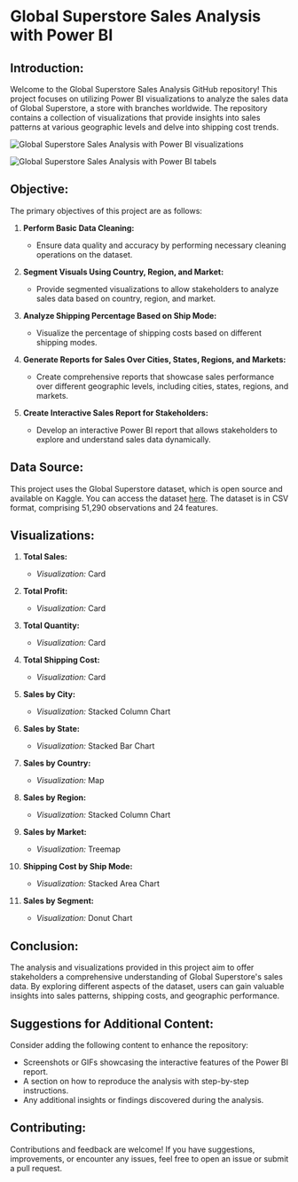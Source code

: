 # Global Superstore Sales Analysis with Power BI

## Introduction:

Welcome to the Global Superstore Sales Analysis GitHub repository! This project focuses on utilizing Power BI visualizations to analyze the sales data of Global Superstore, a store with branches worldwide. The repository contains a collection of visualizations that provide insights into sales patterns at various geographic levels and delve into shipping cost trends.

![Global Superstore Sales Analysis with Power BI visualizations](https://github.com/anurashikvk/Global-Superstore-Power-BI-Sales-Visualization-Project/assets/134492695/224c94f9-30e5-43c7-9e35-eaf59f666bec)


![Global Superstore Sales Analysis with Power BI tabels](https://github.com/anurashikvk/Global-Superstore-Power-BI-Sales-Visualization-Project/assets/134492695/ad2de45a-1581-488f-8faa-ce8c5f8db617)

## Objective:

The primary objectives of this project are as follows:

1. **Perform Basic Data Cleaning:**
   - Ensure data quality and accuracy by performing necessary cleaning operations on the dataset.

2. **Segment Visuals Using Country, Region, and Market:**
   - Provide segmented visualizations to allow stakeholders to analyze sales data based on country, region, and market.

3. **Analyze Shipping Percentage Based on Ship Mode:**
   - Visualize the percentage of shipping costs based on different shipping modes.

4. **Generate Reports for Sales Over Cities, States, Regions, and Markets:**
   - Create comprehensive reports that showcase sales performance over different geographic levels, including cities, states, regions, and markets.

5. **Create Interactive Sales Report for Stakeholders:**
   - Develop an interactive Power BI report that allows stakeholders to explore and understand sales data dynamically.

## Data Source:

This project uses the Global Superstore dataset, which is open source and available on Kaggle. You can access the dataset [here](link-to-dataset). The dataset is in CSV format, comprising 51,290 observations and 24 features.

## Visualizations:

1. **Total Sales:**
   - *Visualization:* Card

2. **Total Profit:**
   - *Visualization:* Card

3. **Total Quantity:**
   - *Visualization:* Card

4. **Total Shipping Cost:**
   - *Visualization:* Card

5. **Sales by City:**
   - *Visualization:* Stacked Column Chart

6. **Sales by State:**
   - *Visualization:* Stacked Bar Chart

7. **Sales by Country:**
   - *Visualization:* Map

8. **Sales by Region:**
   - *Visualization:* Stacked Column Chart

9. **Sales by Market:**
   - *Visualization:* Treemap

10. **Shipping Cost by Ship Mode:**
    - *Visualization:* Stacked Area Chart

11. **Sales by Segment:**
    - *Visualization:* Donut Chart

## Conclusion:

The analysis and visualizations provided in this project aim to offer stakeholders a comprehensive understanding of Global Superstore's sales data. By exploring different aspects of the dataset, users can gain valuable insights into sales patterns, shipping costs, and geographic performance.

## Suggestions for Additional Content:

Consider adding the following content to enhance the repository:

- Screenshots or GIFs showcasing the interactive features of the Power BI report.
- A section on how to reproduce the analysis with step-by-step instructions.
- Any additional insights or findings discovered during the analysis.

## Contributing:

Contributions and feedback are welcome! If you have suggestions, improvements, or encounter any issues, feel free to open an issue or submit a pull request.

